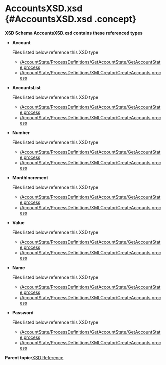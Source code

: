 # AccountsXSD.xsd {#AccountsXSD.xsd .concept}

**XSD Schema AccountsXSD.xsd contains these referenced types**

-   **Account**

    Files listed below reference this XSD type

    -   [/AccountState/ProcessDefinitions/GetAccountState/GetAccountState.process](../../../projects/AccountState/ProcessDefinitions/GetAccountState/GetAccountState.process.md)
    -   [/AccountState/ProcessDefinitions/XMLCreator/CreateAccounts.process](../../../projects/AccountState/ProcessDefinitions/XMLCreator/CreateAccounts.process.md)
-   **AccountsList**

    Files listed below reference this XSD type

    -   [/AccountState/ProcessDefinitions/GetAccountState/GetAccountState.process](../../../projects/AccountState/ProcessDefinitions/GetAccountState/GetAccountState.process.md)
    -   [/AccountState/ProcessDefinitions/XMLCreator/CreateAccounts.process](../../../projects/AccountState/ProcessDefinitions/XMLCreator/CreateAccounts.process.md)
-   **Number**

    Files listed below reference this XSD type

    -   [/AccountState/ProcessDefinitions/GetAccountState/GetAccountState.process](../../../projects/AccountState/ProcessDefinitions/GetAccountState/GetAccountState.process.md)
    -   [/AccountState/ProcessDefinitions/XMLCreator/CreateAccounts.process](../../../projects/AccountState/ProcessDefinitions/XMLCreator/CreateAccounts.process.md)
-   **MonthIncrement**

    Files listed below reference this XSD type

    -   [/AccountState/ProcessDefinitions/GetAccountState/GetAccountState.process](../../../projects/AccountState/ProcessDefinitions/GetAccountState/GetAccountState.process.md)
    -   [/AccountState/ProcessDefinitions/XMLCreator/CreateAccounts.process](../../../projects/AccountState/ProcessDefinitions/XMLCreator/CreateAccounts.process.md)
-   **Value**

    Files listed below reference this XSD type

    -   [/AccountState/ProcessDefinitions/GetAccountState/GetAccountState.process](../../../projects/AccountState/ProcessDefinitions/GetAccountState/GetAccountState.process.md)
    -   [/AccountState/ProcessDefinitions/XMLCreator/CreateAccounts.process](../../../projects/AccountState/ProcessDefinitions/XMLCreator/CreateAccounts.process.md)
-   **Name**

    Files listed below reference this XSD type

    -   [/AccountState/ProcessDefinitions/GetAccountState/GetAccountState.process](../../../projects/AccountState/ProcessDefinitions/GetAccountState/GetAccountState.process.md)
    -   [/AccountState/ProcessDefinitions/XMLCreator/CreateAccounts.process](../../../projects/AccountState/ProcessDefinitions/XMLCreator/CreateAccounts.process.md)
-   **Password**

    Files listed below reference this XSD type

    -   [/AccountState/ProcessDefinitions/GetAccountState/GetAccountState.process](../../../projects/AccountState/ProcessDefinitions/GetAccountState/GetAccountState.process.md)
    -   [/AccountState/ProcessDefinitions/XMLCreator/CreateAccounts.process](../../../projects/AccountState/ProcessDefinitions/XMLCreator/CreateAccounts.process.md)

**Parent topic:**[XSD Reference](../../../../../../modules/demo_Enterprise/dita/crossref/xsd/xsdRef/XSD_XSDRef.md)

